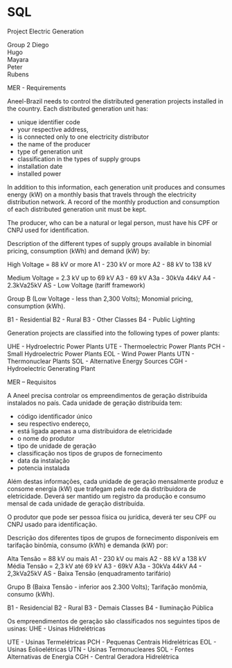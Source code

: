 # SQL
Project Electric Generation

Group 2
Diego <br>
Hugo<br>
Mayara<br>
Peter<br>
Rubens<br>

MER - Requirements

Aneel-Brazil needs to control the distributed generation projects installed in the country.
Each distributed generation unit has:

- unique identifier code
- your respective address,
- is connected only to one electricity distributor
- the name of the producer
- type of generation unit
- classification in the types of supply groups
- installation date
- installed power

In addition to this information, each generation unit produces and consumes energy (kW) on a monthly basis that travels through the electricity distribution network. A record of the monthly production and consumption of each distributed generation unit must be kept.

The producer, who can be a natural or legal person, must have his CPF or CNPJ used for identification.

Description of the different types of supply groups available in binomial pricing, consumption (kWh) and demand (kW) by:

High Voltage = 88 kV or more 
A1 - 230 kV or more 
A2 - 88 kV to 138 kV

Medium Voltage = 2.3 kV up to 69 kV 
A3 - 69 kV
A3a - 30kVa 44kV
A4 - 2.3kVa25kV
AS - Low Voltage (tariff framework)

Group B (Low Voltage - less than 2,300 Volts); Monomial pricing, consumption (kWh).

B1 - Residential
B2 - Rural
B3 - Other Classes B4 - Public Lighting

Generation projects are classified into the following types of power plants: 

UHE - Hydroelectric Power Plants
UTE - Thermoelectric Power Plants
PCH - Small Hydroelectric Power Plants EOL - Wind Power Plants
UTN - Thermonuclear Plants
SOL - Alternative Energy Sources CGH - Hydroelectric Generating Plant

MER – Requisitos

A Aneel precisa controlar os empreendimentos de geração distribuída instalados no país. 
Cada unidade de geração distribuída tem:

- código identificador único
- seu respectivo endereço,
- está ligada apenas a uma distribuidora de eletricidade
- o nome do produtor
- tipo de unidade de geração
- classificação nos tipos de grupos de fornecimento
- data da instalação
- potencia instalada

Além destas informações, cada unidade de geração mensalmente produz e consome energia (kW) que trafegam pela rede da distribuidora de eletricidade. Deverá ser mantido um registro da produção e consumo mensal de cada unidade de geração distribuída.

O produtor que pode ser pessoa física ou jurídica, deverá ter seu CPF ou CNPJ usado para identificação.

Descrição dos diferentes tipos de grupos de fornecimento disponíveis em tarifação binômia, consumo (kWh) e demanda (kW) por:

Alta Tensão = 88 kV ou mais A1 - 230 kV ou mais A2 - 88 kV a 138 kV
Média Tensão = 2,3 kV até 69 kV A3 - 69kV
A3a - 30kVa 44kV
A4 - 2,3kVa25kV
AS - Baixa Tensão (enquadramento tarifário)

Grupo B (Baixa Tensão - inferior aos 2.300 Volts); Tarifação monômia, consumo (kWh).

B1 - Residencial
B2 - Rural
B3 - Demais Classes B4 - Iluminação Pública

Os empreendimentos de geração são classificados nos seguintes tipos de usinas: UHE - Usinas Hidrelétricas

UTE - Usinas Termelétricas
PCH - Pequenas Centrais Hidrelétricas EOL - Usinas Eolioelétricas
UTN - Usinas Termonucleares
SOL - Fontes Alternativas de Energia CGH - Central Geradora Hidrelétrica
